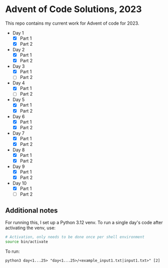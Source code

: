 # Advent of Code Solutions, 2023

This repo contains my current work for Advent of code for 2023.

- Day 1
  - [X] Part 1
  - [X] Part 2
- Day 2
  - [X] Part 1
  - [X] Part 2
- Day 3
  - [X] Part 1
  - [ ] Part 2
- Day 4
  - [X] Part 1
  - [ ] Part 2
- Day 5
  - [X] Part 1
  - [X] Part 2
- Day 6
  - [X] Part 1
  - [X] Part 2
- Day 7
  - [X] Part 1
  - [X] Part 2
- Day 8
  - [X] Part 1
  - [X] Part 2
- Day 9
  - [X] Part 1
  - [X] Part 2
- Day 10
  - [X] Part 1
  - [ ] Part 2

## Additional notes

For running this, I set up a Python 3.12 venv. To run a single day's code after
activating the venv, use:

```sh
# Activation, only needs to be done once per shell environment
source bin/activate
```

To run:
```
python3 day<1...25> "day<1...25>/<example_input1.txt|input1.txt>" [2]
```
